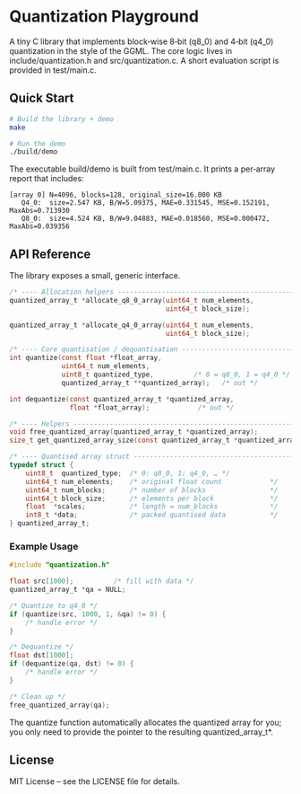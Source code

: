 # Quantization Playground

A tiny C library that implements block‑wise 8‑bit (q8_0) and 4‑bit (q4_0) quantization in the style of the GGML. The core logic lives in include/quantization.h and src/quantization.c. A short evaluation script is provided in test/main.c.

## Quick Start

```bash
# Build the library + demo
make

# Run the demo
./build/demo
```

The executable build/demo is built from test/main.c. It prints a per‑array report that includes:

```plaintext
[array 0] N=4096, blocks=128, original_size=16.000 KB
   Q4_0:  size=2.547 KB, B/W=5.09375, MAE=0.331545, MSE=0.152191, MaxAbs=0.713930
   Q8_0:  size=4.524 KB, B/W=9.04883, MAE=0.018560, MSE=0.000472, MaxAbs=0.039356
```

## API Reference

The library exposes a small, generic interface.

```c
/* ---- Allocation helpers ------------------------------------------------ */
quantized_array_t *allocate_q8_0_array(uint64_t num_elements,
                                       uint64_t block_size);

quantized_array_t *allocate_q4_0_array(uint64_t num_elements,
                                       uint64_t block_size);

/* ---- Core quantisation / dequantisation ------------------------------- */
int quantize(const float *float_array,
             uint64_t num_elements,
             uint8_t quantized_type,          /* 0 = q8_0, 1 = q4_0 */
             quantized_array_t **quantized_array);   /* out */

int dequantize(const quantized_array_t *quantized_array,
               float *float_array);            /* out */

/* ---- Helpers ----------------------------------------------------------- */
void free_quantized_array(quantized_array_t *quantized_array);
size_t get_quantized_array_size(const quantized_array_t *quantized_array);

/* ---- Quantised array struct -------------------------------------------- */
typedef struct {
    uint8_t  quantized_type;  /* 0: q8_0, 1: q4_0, … */
    uint64_t num_elements;    /* original float count            */
    uint64_t num_blocks;      /* number of blocks                */
    uint64_t block_size;      /* elements per block              */
    float  *scales;           /* length = num_blocks             */
    int8_t *data;             /* packed quantised data           */
} quantized_array_t;
```

### Example Usage

```c
#include "quantization.h"

float src[1000];          /* fill with data */
quantized_array_t *qa = NULL;

/* Quantize to q4_0 */
if (quantize(src, 1000, 1, &qa) != 0) {
    /* handle error */
}

/* Dequantize */
float dst[1000];
if (dequantize(qa, dst) != 0) {
    /* handle error */
}

/* Clean up */
free_quantized_array(qa);
```

The quantize function automatically allocates the quantized array for you; you only need to provide the pointer to the resulting quantized_array_t*.

## License

MIT License – see the LICENSE file for details.